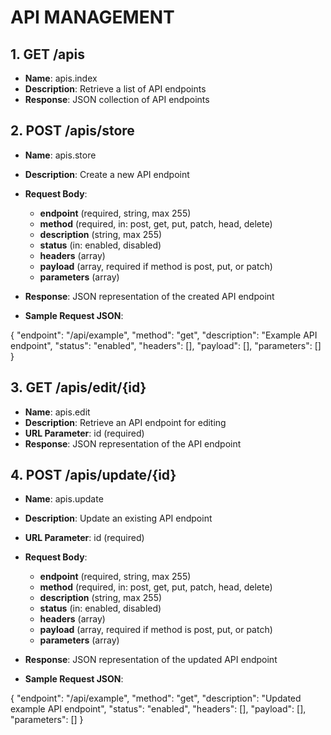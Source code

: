 # API MANAGEMENT

## 1. GET /apis

- **Name**: apis.index
- **Description**: Retrieve a list of API endpoints
- **Response**: JSON collection of API endpoints

## 2. POST /apis/store

- **Name**: apis.store
- **Description**: Create a new API endpoint
- **Request Body**:
    - **endpoint** (required, string, max 255)
    - **method** (required, in: post, get, put, patch, head, delete)
    - **description** (string, max 255)
    - **status** (in: enabled, disabled)
    - **headers** (array)
    - **payload** (array, required if method is post, put, or patch)
    - **parameters** (array)
- **Response**: JSON representation of the created API endpoint

- **Sample Request JSON**:

{
	"endpoint": "/api/example",
	"method": "get",
	"description": "Example API endpoint",
	"status": "enabled",
	"headers": [],
	"payload": [],
	"parameters": []
}


## 3. GET /apis/edit/{id}

- **Name**: apis.edit
- **Description**: Retrieve an API endpoint for editing
- **URL Parameter**: id (required)
- **Response**: JSON representation of the API endpoint

## 4. POST /apis/update/{id}

- **Name**: apis.update
- **Description**: Update an existing API endpoint
- **URL Parameter**: id (required)
- **Request Body**:
    - **endpoint** (required, string, max 255)
    - **method** (required, in: post, get, put, patch, head, delete)
    - **description** (string, max 255)
    - **status** (in: enabled, disabled)
    - **headers** (array)
    - **payload** (array, required if method is post, put, or patch)
    - **parameters** (array)
- **Response**: JSON representation of the updated API endpoint

- **Sample Request JSON**:

{
	"endpoint": "/api/example",
	"method": "get",
	"description": "Updated example API endpoint",
	"status": "enabled",
	"headers": [],
	"payload": [],
	"parameters": []
}

